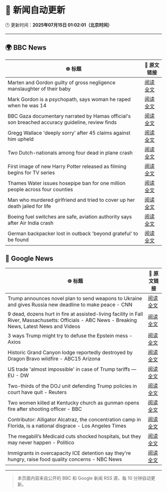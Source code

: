 # 🧠 新闻自动更新

🕒 更新时间：**2025年07月15日 01:02:01（北京时间）**

---

## 🌍 BBC News

| 🌐 标题 | 🔗 原文链接 |
|--------|-------------|
| Marten and Gordon guilty of gross negligence manslaughter of their baby | [阅读全文](https://www.bbc.com/news/articles/cjelz43ggp3o) |
| Mark Gordon is a psychopath, says woman he raped when he was 14 | [阅读全文](https://www.bbc.com/news/articles/c166p6kp95ko) |
| BBC Gaza documentary narrated by Hamas official's son breached accuracy guideline, review finds | [阅读全文](https://www.bbc.com/news/articles/cpwqpdy00w2o) |
| Gregg Wallace 'deeply sorry' after 45 claims against him upheld | [阅读全文](https://www.bbc.com/news/articles/c3endz88k2qo) |
| Two Dutch-nationals among four dead in plane crash | [阅读全文](https://www.bbc.com/news/articles/cz9k2g9j8vno) |
| First image of new Harry Potter released as filming begins for TV series | [阅读全文](https://www.bbc.com/news/articles/cx2013yv182o) |
| Thames Water issues hosepipe ban for one million people across four counties | [阅读全文](https://www.bbc.com/news/articles/cg4revv15qdo) |
| Man who murdered girlfriend and tried to cover up her death jailed for life | [阅读全文](https://www.bbc.com/news/articles/cz7lgpxld24o) |
| Boeing fuel switches are safe, aviation authority says after Air India crash | [阅读全文](https://www.bbc.com/news/articles/ce9xpgnx3vdo) |
| German backpacker lost in outback 'beyond grateful' to be found | [阅读全文](https://www.bbc.com/news/articles/cvg8zpej236o) |

## 📰 Google News

| 🌐 标题 | 🔗 原文链接 |
|--------|-------------|
| Trump announces novel plan to send weapons to Ukraine and gives Russia new deadline to make peace - CNN | [阅读全文](https://news.google.com/rss/articles/CBMickFVX3lxTE81ZVBZUEZMMmI3T2EwOEFNSTdRX1RKN2NCZGJyQWR5Nk5tdERYbHhhU2t0NWlaNzNUcVRVbmY5aTZxYkluV3QzbF9mdkpMX2s5alg4SU1RVTluY28tbVd1bm96M1h6Qk42RmNRSVhnQ2Nad9IBd0FVX3lxTFBJNFdHdEFqSGo5Z3U1NXctUjhvT3FJRXlGci1IX3pGSlE3NEl0REpoWlVjYy0wTFhhOS1FTk9ROFJueE8xdWs1N3c3aVFja3VQbUl3ejZBamRVZmVtbk1fRk1HcjZ5OUp3bXZ3UFBra1dDOVpFY3pn?oc=5) |
| 9 dead, dozens hurt in fire at assisted-living facility in Fall River, Massachusetts: Officials - ABC News - Breaking News, Latest News and Videos | [阅读全文](https://news.google.com/rss/articles/CBMiqgFBVV95cUxNck5sZEdDZEdZVEh3aUtkY3o2VHpsME9zdUIwOGplRk50dE4tRTFaMWNGVEcyUGo5Sl93X21vVmpJemZ2a2FjS3hSOVJtdVVxR19PUVJxbDN1eVFUeFdCM2pWdHhGM2pvdG5HYVRsNzRKemtyaDAwNy1fX28yeUlLY1JpdFhZNlN2WFB5UmxYSE5hSVhKLXRHZ1h2WU92LXZQeEJEX1pCUGUwQdIBrwFBVV95cUxPRlFOeEVWS0VuemFBYnQyTE1pMTV1MjRtZlVFN2dEb2Z0d1BkSEgxTDhsVGlyS1dKMTNBdndJR0NYamJOMlZPM2RQV09IRjRTTE1CY3F2UDFhUTlqWkwyMG5WWF9wMW1WaElOM1l5OG50dUswNXo1Z3A3emFDdmt1VGJFYmRqYmJ3c0Q4MFF2cjU0cE5yX1hVdlRDT1NoOHMzWmVNYW9OS0Z1cmxXUWhn?oc=5) |
| 3 ways Trump might try to defuse the Epstein mess - Axios | [阅读全文](https://news.google.com/rss/articles/CBMicEFVX3lxTE1PelFpUHNBZGtUYTgweGozWTNKYUgzbUVzUDdTX29zQTgwbHN2YjNXTHJ0amo4V2UxZVNIalVVQkVaTkxDY1lDMnY0S3c1UUlJNlQwNmdlcTFodDdBY2hXTzdPVXVXQVpEcmZUXzdYeF8?oc=5) |
| Historic Grand Canyon lodge reportedly destroyed by Dragon Bravo wildfire - ABC15 Arizona | [阅读全文](https://news.google.com/rss/articles/CBMirwFBVV95cUxPaFhVc0hsVHNMeFNjQUpBTEZsU3piU0ZxOURYTzI4VFB0TDRJMk9QVU5lb3NVYThSVXVTTVNRRFlQaTlTZzhtNlAzV2xpLUZMSno4ZEsxSlByQ3VKdk9yWFVlVHdReXJOWGs5T1k4TXExQ2NudjNHQlZFUFRQUWhzWUxsZVhqbGU2NnR2bUZKdk95azZDRExzSHhuT2MzTVRJVzh0UVdBc01MNUQyaDdB?oc=5) |
| US trade 'almost impossible' in case of Trump tariffs — EU - DW | [阅读全文](https://news.google.com/rss/articles/CBMikAFBVV95cUxNOUNoWFVjcXpLaGoxSi03RFYwRnJZeWtsb29tdWdhdnJUai1EbjFuN0V6N1N5WkI4UW1UUWczWTZFSGNJMHM5ckZ0N3RNYTZmVktTWFNzaTh2UzhkVzFIdVpyS1JsanZyR2ozbDZjcm1NVmZjMFRCVlJLbmRoOUlBeldlSHhiU1FFN0VwX1ZCVGTSAZABQVVfeXFMTzAycjJhMFBjNWdDem1VNDdoRFM0T0JSNjlDNTh5UmR2YTJJcndKTFFRMmVsbG5TaW1xYVNGa2ZSVTRhUlNnaEQ0NzBBbXRoOG9IUWVkeXZhWDlHOHlOazdFYV84d1lkWHlIQ19ZeTRlaVhXQ0padWtvR1pONWZyeDNHdHJpZHZBcUI5SUZHT25D?oc=5) |
| Two-thirds of the DOJ unit defending Trump policies in court have quit - Reuters | [阅读全文](https://news.google.com/rss/articles/CBMiswFBVV95cUxPSXNSZWhSRGpTT0JaYzE4NWk2UUV0azZqUU5CaFB6amxpX1JIMEdCRDJ0U2Z6emFIT1BJZm41WVJLSzBtSXRjcG1VaHMwY2xHcWRLOWNjcHgwM0l0Vm4wV2o2LTVJUktrTkktaGY1TUxpSUlPOGtaOVFybHFySERUYkY1Z0hZT2Z2R2RDMElGSWc5ZlJ1OW5IU2xGM0tPS3UwNU5wVkZ4OGpPLTR0XzlsNHZaZw?oc=5) |
| Two women killed at Kentucky church as gunman opens fire after shooting officer - BBC | [阅读全文](https://news.google.com/rss/articles/CBMiWkFVX3lxTE1ILUV6X2pXTGZ0aGhtdm81VnBHb1BScmd4bkI0Uk9ETWI1R3pWZVNzX01FZmdXZDM5cV90SjZvcXZpRmtpcDROWUQ2b09wNkpseTFWX2ZvLVV2QdIBX0FVX3lxTE1WWWIzRC01UVlvb1dyNkg5OU5tNTBNU0ZIMzRQNDgxM2FpeXFHODUwbVlfc3duUHQzeEFFV18wVE8wSWFwdHhHbUVSNW5fYWpOZF80TGxKaFc2aDRGVnc0?oc=5) |
| Contributor: Alligator Alcatraz, the concentration camp in Florida, is a national disgrace - Los Angeles Times | [阅读全文](https://news.google.com/rss/articles/CBMingFBVV95cUxOdkFSN3ZhNE9WVTNTdUdHa05nN09IT01acXZxM2F0dVRnbnFRVHBsUWJ1UE5GTHM1QTVmRHNaZ3hzekZvT2dZaEJxc1hRbFotRmxBX3ZFUU1LekNOWDl6dXV0eHVrUlVaeEt5ZjdPRTJhLWRpQzJHa3k5bUEwdjIxYTctUi05TzNzQVZJUjFkbWl0Zm44ZjlNYjNFb282UQ?oc=5) |
| The megabill’s Medicaid cuts shocked hospitals, but they may never happen - Politico | [阅读全文](https://news.google.com/rss/articles/CBMijwFBVV95cUxOMk1YVFo3ZmE5UnRKRjRUakNFaE0xRE1QRVUtVmJPaUZsaGc0bmR6TmZybUNTd0I3am5TM3BzYVlRcmZXT1NpZC0ycmRTR1ZZOEJQUGszN04wQ1Y4RVRJUzFIbDUyX01SN2xaWDRoNTk5clNPajRmTmZDX0Uzc0YzbFRxMnUxc3o0WFR1bWdJOA?oc=5) |
| Immigrants in overcapacity ICE detention say they're hungry, raise food quality concerns - NBC News | [阅读全文](https://news.google.com/rss/articles/CBMiugFBVV95cUxOUkxNZ0ZjN2NXVjVPNmhHQWl3c2ZoYnhUemR0VXBaTkI2REpvTkNKcmd6cFdtNkg2aU00TFpqVkJ3VHNQMDVud2taODhJSTZPUmtBLTNPRWhqaEN1V0FoLUVPU2VPMDRmWVh6UFVkckdjVHhDQ3F1WENaS3k3VVhiZ0xvblMyMXllSm5pcDFYa0ZsUWlxZzN5aE1FM051WXpYbFFlX3RTVW5jdnZXTVJ6Y1A0MUQ5U3k1bUHSAVZBVV95cUxPU1RrdUZ0NTYwQjFNTnhuaGxqSzU2d2lMNTROUW1Dcmd6dThrU291cGtmZnFGWHNLcDl1TjU5VTNaVmUxYWI3LTFvTHRsNzBLZjI0anZqdw?oc=5) |

---
> 本页面内容来自公开的 BBC 和 Google 新闻 RSS 源，每 10 分钟自动更新。